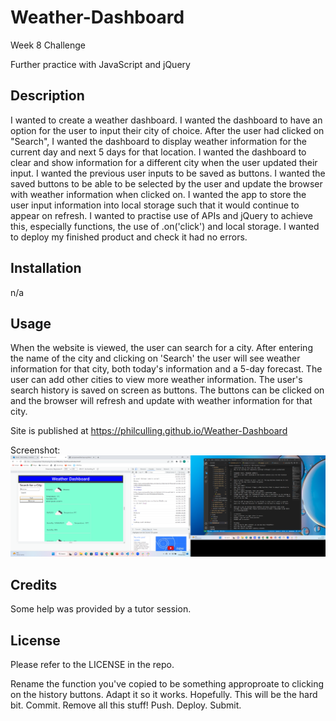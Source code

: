 # Weather-Dashboard
Week 8 Challenge

Further practice with JavaScript and jQuery
## Description
I wanted to create a weather dashboard.
I wanted the dashboard to have an option for the user to input their city of choice.
After the user had clicked on "Search", I wanted the dashboard to display weather information for the current day and next 5 days for that location.
I wanted the dashboard to clear and show information for a different city when the user updated their input.
I wanted the previous user inputs to be saved as buttons.
I wanted the saved buttons to be able to be selected by the user and update the browser with weather information when clicked on.
I wanted the app to store the user input information into local storage such that it would continue to appear on refresh.
I wanted to practise use of APIs and jQuery to achieve this, especially functions, the use of .on('click') and local storage.
I wanted to deploy my finished product and check it had no errors.

## Installation
n/a

## Usage
When the website is viewed, the user can search for a city. After entering the name of the city and clicking on 'Search' the user will see weather information for that city, both today's information and a 5-day forecast. The user can add other cities to view more weather information. The user's search history is saved on screen as buttons. The buttons can be clicked on and the browser will refresh and update with weather information for that city.

Site is published at https://philculling.github.io/Weather-Dashboard 

Screenshot:
![Screenshot](./assets/Weatherdashboard.png "Screenshot of Weather-Dashboard in progress")

## Credits
Some help was provided by a tutor session.

## License
Please refer to the LICENSE in the repo.

Rename the function you've copied to be something approproate to clicking on the history buttons.
Adapt it so it works. Hopefully. This will be the hard bit.
Commit.
Remove all this stuff!
Push.
Deploy.
Submit.